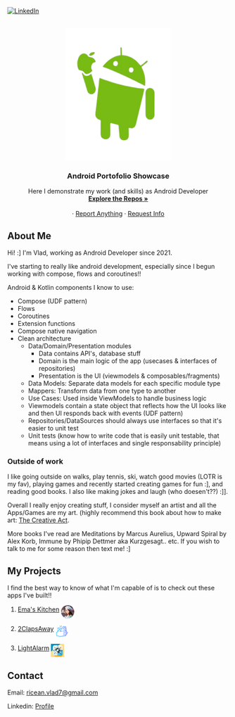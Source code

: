 <!-- Improved compatibility of back to top link: See: https://github.com/othneildrew/Best-README-Template/pull/73 -->
<a name="readme-top"></a>
<!--
*** Thanks for checking out the Best-README-Template. If you have a suggestion
*** that would make this better, please fork the repo and create a pull request
*** or simply open an issue with the tag "enhancement".
*** Don't forget to give the project a star!
*** Thanks again! Now go create something AMAZING! :D
-->



<!-- PROJECT SHIELDS -->
<!--
*** I'm using markdown "reference style" links for readability.
*** Reference links are enclosed in brackets [ ] instead of parentheses ( ).
*** See the bottom of this document for the declaration of the reference variables
*** for contributors-url, forks-url, etc. This is an optional, concise syntax you may use.
*** https://www.markdownguide.org/basic-syntax/#reference-style-links
-->
[![LinkedIn][linkedin-shield]][linkedin-url]

<!-- PROJECT LOGO -->
<br />
<div align="center">
  <a href="https://github.com/othneildrew/Best-README-Template">
    <img src="images/logo2.png" alt="Logo" width="240" height="300">
  </a>

  <h3 align="center">Android Portofolio Showcase</h3>

  <p align="center">
  Here I demonstrate my work (and skills) as Android Developer
   <br />
    <a href="https://github.com/vladr7"><strong>Explore the Repos »</strong></a>
    <br />
    <br />
    ·
    <a href="https://github.com/vladr7/Android-Portofolio-Showcase/issues">Report Anything</a>
    ·
    <a href="https://github.com/vladr7/Android-Portofolio-Showcase/issues">Request Info</a>
  </p>
</div>

## About Me

Hi! :] I'm Vlad, working as Android Developer since 2021. 

I've starting to really like android development, especially since I begun working with compose, flows and coroutines!! 

Android & Kotlin components I know to use:
- Compose (UDF pattern)
- Flows
- Coroutines
- Extension functions
- Compose native navigation 
- Clean architecture
    - Data/Domain/Presentation modules
         - Data contains API's, database stuff
         - Domain is the main logic of the app (usecases & interfaces of repositories)
         - Presentation is the UI (viewmodels & composables/fragments)
    - Data Models: Separate data models for each specific module type
    - Mappers: Transform data from one type to another
    - Use Cases: Used inside ViewModels to handle business logic
    - Viewmodels contain a state object that reflects how the UI looks like and then UI responds back with events (UDF pattern)
    - Repositories/DataSources should always use interfaces so that it's easier to unit test
    - Unit tests (know how to write code that is easily unit testable, that means using a lot of interfaces and single responsability principle)

### Outside of work

I like going outside on walks, play tennis, ski, watch good movies (LOTR is my fav), playing games and recently started creating games for fun :], and reading good books. I also like making jokes and laugh (who doesen't??) :]].

Overall I really enjoy creating stuff, I consider myself an artist and all the Apps/Games are my art. (highly recommend this book about how to make art: [The Creative Act](https://www.goodreads.com/book/show/60965426-the-creative-act). 

More books I've read are Meditations by Marcus Aurelius, Upward Spiral by Alex Korb, Immune by Phipip Dettmer aka Kurzgesagt.. etc. 
If you wish to talk to me for some reason then text me! :]

<!-- GETTING STARTED -->
## My Projects

I find the best way to know of what I'm capable of is to check out these apps I've built!!

1. [Ema's Kitchen](https://github.com/vladr7/EmaFoods) <img src="https://github.com/vladr7/Android-Portofolio-Showcase/blob/main/images/logoema.png" width="30" align="middle">

2. [2ClapsAway](https://github.com/vladr7/FindMyPhoneClap) <img src="https://github.com/vladr7/Android-Portofolio-Showcase/blob/main/images/logoclap.png" width="30" align="middle">

3. [LightAlarm](https://github.com/vladr7/SunAlarm) <img src="https://github.com/vladr7/Android-Portofolio-Showcase/blob/main/images/logolight.png" width="30" align="middle">


<!-- CONTACT -->
## Contact

Email: ricean.vlad7@gmail.com

Linkedin: [Profile](https://www.linkedin.com/in/vlad-ricean-12155622a/)

<!-- MARKDOWN LINKS & IMAGES -->
<!-- https://www.markdownguide.org/basic-syntax/#reference-style-links -->
[linkedin-shield]: https://img.shields.io/badge/-LinkedIn-black.svg?style=for-the-badge&logo=linkedin&colorB=555
[linkedin-url]: https://www.linkedin.com/in/vlad-ricean-12155622a

